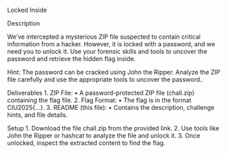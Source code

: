 Locked Inside

Description

We’ve intercepted a mysterious ZIP file suspected to contain critical information from a hacker. However, it is locked with a password, and we need you to unlock it. Use your forensic skills and tools to uncover the password and retrieve the hidden flag inside.

Hint: The password can be cracked using John the Ripper. Analyze the ZIP file carefully and use the appropriate tools to uncover the password..

Deliverables
	1.	ZIP File:
	•	A password-protected ZIP file (chall.zip) containing the flag file.
	2.	Flag Format:
	•	The flag is in the format CIU2025{...}.
	3.	README (this file):
	•	Contains the description, challenge hints, and file details.

Setup
	1.	Download the file chall.zip from the provided link.
	2.	Use tools like John the Ripper or hashcat to analyze the file and unlock it.
	3.	Once unlocked, inspect the extracted content to find the flag.